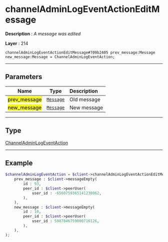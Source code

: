 # channelAdminLogEventActionEditMessage

**Description** : *A message was edited*

**Layer** : 214

```tl
channelAdminLogEventActionEditMessage#709b2405 prev_message:Message new_message:Message = ChannelAdminLogEventAction;
```

---

## Parameters

| Name | Type | Description |
| :---: | :---: | :--- |
| <mark>prev_message</mark> | [`Message`](type/Message) | Old message |
| <mark>new_message</mark> | [`Message`](type/Message) | New message |

---

## Type

[ChannelAdminLogEventAction](type/ChannelAdminLogEventAction)

---

## Example

```php
$channelAdminLogEventAction = $client->channelAdminLogEventActionEditMessage(
	prev_message : $client->messageEmpty(
		id : 93,
		peer_id : $client->peerUser(
			user_id : -6560759365141238062,
		),
	),
	new_message : $client->messageEmpty(
		id : 10,
		peer_id : $client->peerUser(
			user_id : 5987846759000716126,
		),
	),
);
```
